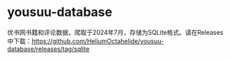 # yousuu-database

优书网书籍和评论数据，爬取于2024年7月，存储为SQLite格式。请在Releases中下载：https://github.com/HeliumOctahelide/yousuu-database/releases/tag/sqlite
